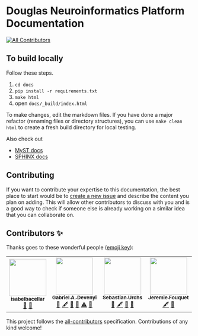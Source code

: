 # Douglas Neuroinformatics Platform Documentation
<!-- ALL-CONTRIBUTORS-BADGE:START - Do not remove or modify this section -->
[![All Contributors](https://img.shields.io/badge/all_contributors-4-orange.svg?style=flat-square)](#contributors-)
<!-- ALL-CONTRIBUTORS-BADGE:END -->

## To build locally

Follow these steps.

1. `cd docs`
2. `pip install -r requirements.txt`
3. `make html`
4. open `docs/_build/index.html`

To make changes, edit the markdown files.
If you have done a major refactor (renaming files or directory structures), 
you can use `make clean html` to create a fresh build directory for local testing.

Also check out

- [MyST docs](https://myst-parser.readthedocs.io/en/latest/)
- [SPHINX docs](https://www.sphinx-doc.org/en/master/usage/quickstart.html)

## Contributing

If you want to contribute your expertise to this documentation,
the best place to start would be to 
[create a new issue](https://github.com/DouglasNeuroInformatics/Douglas_User_Documentation/issues)
and describe the content you plan on adding. 
This will allow other contributors to discuss with you 
and is a good way to check if someone else is already working on a similar idea that you can collaborate on.

## Contributors ✨

Thanks goes to these wonderful people ([emoji key](https://allcontributors.org/docs/en/emoji-key)):

<!-- ALL-CONTRIBUTORS-LIST:START - Do not remove or modify this section -->
<!-- prettier-ignore-start -->
<!-- markdownlint-disable -->
<table>
  <tr>
    <td align="center"><a href="https://github.com/isabelbacellar"><img src="https://avatars.githubusercontent.com/u/87087618?v=4?s=100" width="100px;" alt=""/><br /><sub><b>isabelbacellar</b></sub></a><br /><a href="#ideas-isabelbacellar" title="Ideas, Planning, & Feedback">🤔</a> <a href="https://github.com/DouglasNeuroInformatics/Douglas_User_Documentation/pulls?q=is%3Apr+reviewed-by%3Aisabelbacellar" title="Reviewed Pull Requests">👀</a></td>
    <td align="center"><a href="https://github.com/gdevenyi"><img src="https://avatars.githubusercontent.com/u/3001850?v=4?s=100" width="100px;" alt=""/><br /><sub><b>Gabriel A. Devenyi</b></sub></a><br /><a href="#ideas-gdevenyi" title="Ideas, Planning, & Feedback">🤔</a> <a href="#content-gdevenyi" title="Content">🖋</a> <a href="https://github.com/DouglasNeuroInformatics/Douglas_User_Documentation/commits?author=gdevenyi" title="Documentation">📖</a> <a href="#projectManagement-gdevenyi" title="Project Management">📆</a> <a href="https://github.com/DouglasNeuroInformatics/Douglas_User_Documentation/commits?author=gdevenyi" title="Tests">⚠️</a> <a href="https://github.com/DouglasNeuroInformatics/Douglas_User_Documentation/pulls?q=is%3Apr+reviewed-by%3Agdevenyi" title="Reviewed Pull Requests">👀</a></td>
    <td align="center"><a href="https://github.com/surchs"><img src="https://avatars.githubusercontent.com/u/1302022?v=4?s=100" width="100px;" alt=""/><br /><sub><b>Sebastian Urchs</b></sub></a><br /><a href="#ideas-surchs" title="Ideas, Planning, & Feedback">🤔</a> <a href="#content-surchs" title="Content">🖋</a> <a href="https://github.com/DouglasNeuroInformatics/Douglas_User_Documentation/commits?author=surchs" title="Documentation">📖</a> <a href="#projectManagement-surchs" title="Project Management">📆</a></td>
    <td align="center"><a href="https://github.com/jeremie-fouquet"><img src="https://avatars.githubusercontent.com/u/6575734?v=4?s=100" width="100px;" alt=""/><br /><sub><b>Jeremie Fouquet</b></sub></a><br /><a href="#content-jeremie-fouquet" title="Content">🖋</a> <a href="https://github.com/DouglasNeuroInformatics/Douglas_User_Documentation/commits?author=jeremie-fouquet" title="Documentation">📖</a></td>
  </tr>
</table>

<!-- markdownlint-restore -->
<!-- prettier-ignore-end -->

<!-- ALL-CONTRIBUTORS-LIST:END -->

This project follows the [all-contributors](https://github.com/all-contributors/all-contributors) specification. Contributions of any kind welcome!
